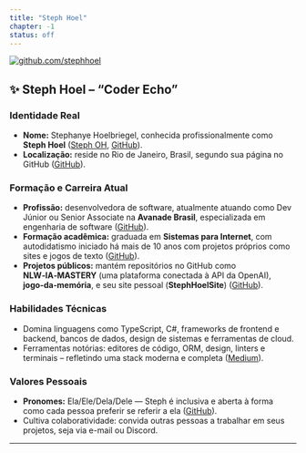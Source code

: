 ```yaml
---
title: "Steph Hoel"
chapter: -1
status: off
---
```


[![github.com/stephhoel](https://images.openai.com/thumbnails/url/KOm1vXicu1mSUVJSUGylr5-al1xUWVCSmqJbkpRnoJdeXJJYkpmsl5yfq5-Zm5ieWmxfaAuUsXL0S7F0Tw7SDYgsinQr9SgIzAoONSjLKjYujvApy3UONzXLNcpNKQ7y0k1JMfD3TEpNLcrPjPcKrig1dw12L3UMdFQrBgAiVSoI)](https://github.com/StephHoel)

## **✨ Steph Hoel – “Coder Echo”**

### **Identidade Real**

* **Nome:** Stephanye Hoelbriegel, conhecida profissionalmente como **Steph Hoel** ([Steph OH][1], [GitHub][2]).
* **Localização:** reside no Rio de Janeiro, Brasil, segundo sua página no GitHub ([GitHub][2]).

### **Formação e Carreira Atual**

* **Profissão:** desenvolvedora de software, atualmente atuando como Dev Júnior ou Senior Associate na **Avanade Brasil**, especializada em engenharia de software ([GitHub][2]).
* **Formação acadêmica:** graduada em **Sistemas para Internet**, com autodidatismo iniciado há mais de 10 anos com projetos próprios como sites e jogos de texto ([GitHub][2]).
* **Projetos públicos:** mantém repositórios no GitHub como **NLW‑IA‑MASTERY** (uma plataforma conectada à API da OpenAI), **jogo‑da‑memória**, e seu site pessoal (**StephHoelSite**) ([GitHub][2]).

### **Habilidades Técnicas**

* Domina linguagens como TypeScript, C#, frameworks de frontend e backend, bancos de dados, design de sistemas e ferramentas de cloud.
* Ferramentas notórias: editores de código, ORM, design, linters e terminais – refletindo uma stack moderna e completa ([Medium][3]).

### **Valores Pessoais**

* **Pronomes:** Ela/Ele/Dela/Dele — Steph é inclusiva e aberta à forma como cada pessoa preferir se referir a ela ([GitHub][2]).
* Cultiva colaboratividade: convida outras pessoas a trabalhar em seus projetos, seja via e-mail ou Discord.

---

[1]: https://www.stephoh.com/?utm_source=chatgpt.com "Steph OH"
[2]: https://github.com/StephHoel?utm_source=chatgpt.com "github.com/stephhoel"
[3]: https://maplethistles.medium.com/?utm_source=chatgpt.com "Steph H – Medium"
